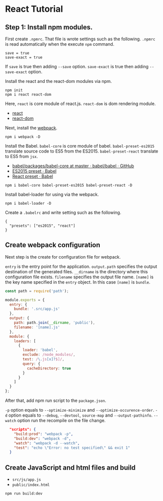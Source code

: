 React Tutorial
================

## Step 1: Install npm modules.

First create `.npmrc`. That file is wrote settings such as the following.
`.npmrc` is read automatically when the execute `npm` command.   

```.npmrc
save = true
save-exact = true
```

If `save` is true then adding `--save` option.
 `save-exact` is true then adding `--save-exact` option.

Install the react and the react-dom modules via npm.

```
npm init
npm i react react-dom
```

Here, `react` is core module of react.js.
`react-dom` is dom rendering module.

- [react](https://www.npmjs.com/package/react)
- [react-dom](https://www.npmjs.com/package/react-dom)


Next, install the [webpack](https://www.npmjs.com/package/webpack).

```
npm i webpack -D
```

Install the Babel.
`babel-core` is core module of babel.
`babel-preset-es2015` translate source code to ES5 from the ES2015.
`babel-preset-react` translate to ES5 from `jsx`.
 
- [babel/packages/babel-core at master · babel/babel · GitHub](https://github.com/babel/babel/tree/master/packages/babel-core)
- [ES2015 preset · Babel](http://babeljs.io/docs/plugins/preset-es2015/)
- [React preset · Babel](http://babeljs.io/docs/plugins/preset-react/)


```
npm i babel-core babel-preset-es2015 babel-preset-react -D
```

Install babel-loader for using via the webpack. 

```
npm i babel-loader -D
```

Create a `.babelrc` and write setting such as the following.

```.babelrc
{
  "presets": ["es2015", "react"]
}
```

## Create webpack configuration

Next step is the create for configuration file for webpack.

`entry` is the entry point for the application.
`output.path` specifies the output destination of the generated files.
`__dirname` is the directory where this configuration file exists.
`filename` specifies the output file name.
`[name]` is the key name specified in the `entry` object. In this case `[name]` is `bundle`.

```webpack.config.js
const path = require('path');

module.exports = {
  entry: {
    bundle: '.src/app.js'
  },
  output: {
    path: path.join(__dirname, 'public'),
    filename: '[name].js'
  },
  module: {
    loaders: [
      {
        loader: 'babel',
        exclude: /node_modules/,
        test: /\.js[x]?$]/,
        query: {
          cacheDirectory: true
        }
      }
    ]
  }
};
```

After that, add npm run script to the `package.json`.

`-p` option equals to `--optimize-minimize` and `--optimize-occurence-order`.
`-d` option equals to `--debug`, `--devtool`, `source-map` and `--output-pathinfo`.
`--watch` option run the recompile on the file change.

```json
  "scripts": {
    "build:prod": "webpack -p",
    "build:dev": "webpack -d",
    "watch": "webpack -d --watch",
    "test": "echo \"Error: no test specified\" && exit 1"
  }
```

## Create JavaScript and html files and build

- `src/js/app.js`
- `public/index.html`

```
npm run build:dev
```

